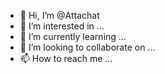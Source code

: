 - 👋 Hi, I’m @Attachat
- 👀 I’m interested in ...
- 🌱 I’m currently learning ...
- 💞️ I’m looking to collaborate on ...
- 📫 How to reach me ...

<!---
Attachat/Attachat is a ✨ special ✨ repository because its `README.md` (this file) appears on your GitHub profile.
You can click the Preview link to take a look at your changes.
--->
